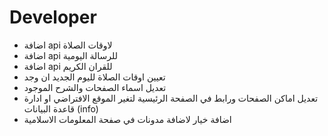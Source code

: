 
# Developer

* اضافة api لاوقات الصلاة
* اضافة api للرسالة اليومية
* اضافة api للقران الكريم
* تعيين اوقات الصلاة لليوم الجديد ان وجد 
* تعديل اسماء الصفحات والشرح الموجود 
* تعديل اماكن الصفحات ورابط في الصفحة الرئيسية لتغير الموقع الافتراضي او ادارة قاعدة البيانات (info)
* اضافة خيار لاضافة مدونات في صفحة المعلومات الاسلامية 
